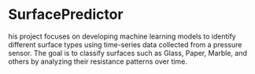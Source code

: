 # SurfacePredictor
his project focuses on developing machine learning models to identify different surface types using time-series data collected from a pressure sensor. The goal is to classify surfaces such as Glass, Paper, Marble, and others by analyzing their resistance patterns over time.
